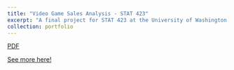 ```yaml
---
title: "Video Game Sales Analysis - STAT 423"
excerpt: "A final project for STAT 423 at the University of Washington."
collection: portfolio
---
```

[PDF](http://anhm1n.github.io/files/video_game_sales_poster.pdf)

[See more here!](https://github.com/anhm1n/VideoGameSalesAnalysis)
